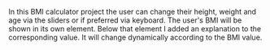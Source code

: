 In this BMI calculator project the user can change their height, weight and age via the sliders or if preferred via keyboard.
The user's BMI will be shown in its own element. Below that element I added an explanation to the corresponding value.
It will change dynamically according to the BMI value.
